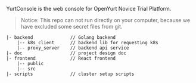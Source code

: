 YurtConsole is the web console for OpenYurt Novice Trial Platform.

> Notice: This repo can not run directly on your computer, because we have excluded some secret files from git.

```
|- backend              // Golang backend
    |-- k8s_client      // backend lib for requesting k8s
    |-- proxy_server    // backend api service
|- doc                  // project design doc
|- frontend             // React frontend
    |-- public
    |-- src
|- scripts              // cluster setup scripts
```
